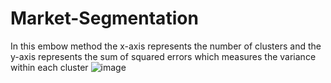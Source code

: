 # Market-Segmentation

In this embow method the x-axis represents the number of clusters and the y-axis represents the sum of squared errors which measures the variance within each cluster
![image](https://github.com/1exedra/Market-Segmentation/assets/171572078/7a1623ec-cffd-4320-86bd-d9988e0be237)
